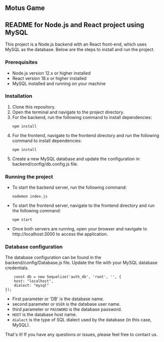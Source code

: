 ## Motus Game
## README for Node.js and React project using MySQL

This project is a Node.js backend with an React front-end, which uses MySQL as the database. Below are the steps to install and run the project.

### Prerequisites
- Node.js version 12.x or higher installed
- React version 18.x or higher installed
- MySQL installed and running on your machine

### Installation
1. Clone this repository.
2. Open the terminal and navigate to the project directory.
3. For the backend, run the following command to install dependencies:
    ```
    npm install
    ```
4. For the frontend, navigate to the frontend directory and run the following command to install dependencies:
    ```
    npm install
    ```
5. Create a new MySQL database and update the configuration in backend/config/db.config.js file.

### Running the project
- To start the backend server, run the following command:
    ```
    nodemon index.js
    ```
- To start the frontend server, navigate to the frontend directory and run the following command:
    ```
    npm start
    ```
- Once both servers are running, open your browser and navigate to http://localhost:3000 to access the application.

### Database configuration
The database configuration can be found in the backend/config/Database.js file. Update the file with your MySQL database credentials.
```
    const db = new Sequelize('auth_db', 'root', '', {
    host: "localhost",
    dialect: "mysql"
});
 ```
- First parameter or 'DB' is the database name.
- second parameter or `USER` is the database user name.
- third parameter or `PASSWORD` is the database password.
- `HOST` is the database host name.
- `dialect` is the type of SQL dialect used by the database (in this case, MySQL).

That's it! If you have any questions or issues, please feel free to contact us.
